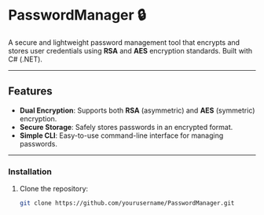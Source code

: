 # PasswordManager 🔒

A secure and lightweight password management tool that encrypts and stores user credentials using **RSA** and **AES** encryption standards. Built with C# (.NET).

---

##  Features
- **Dual Encryption**: Supports both **RSA** (asymmetric) and **AES** (symmetric) encryption.
- **Secure Storage**: Safely stores passwords in an encrypted format.
- **Simple CLI**: Easy-to-use command-line interface for managing passwords.

---

### Installation
1. Clone the repository:
   ```bash
   git clone https://github.com/yourusername/PasswordManager.git
